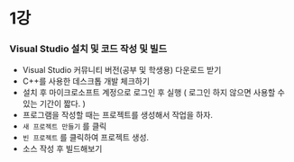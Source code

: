 # 1강

### Visual Studio 설치 및 코드 작성 및 빌드

- Visual Studio 커뮤니티 버전(공부 및 학생용) 다운로드 받기
- C++를 사용한 데스크톱 개발 체크하기
- 설치 후 마이크로소프트 계정으로 로그인 후 실행 ( 로그인 하지 않으면 사용할 수 있는 기간이 짧다. )
- 프로그램을 작성할 때는 프로젝트를 생성해서 작업을 하자.
- `새 프로젝트 만들기` 를 클릭
- `빈 프로젝트` 를 클릭하여 프로젝트 생성.
- 소스 작성 후 빌드해보기